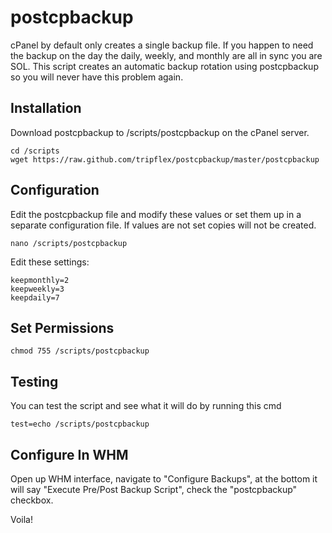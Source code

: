 postcpbackup
============

cPanel by default only creates a single backup file.  If you happen to need the backup on the day the daily, weekly, and monthly are all in sync you are SOL.  This script creates an automatic backup rotation using postcpbackup so you will never have this problem again.

## Installation
Download postcpbackup to /scripts/postcpbackup on the cPanel server.

```shell
cd /scripts
wget https://raw.github.com/tripflex/postcpbackup/master/postcpbackup
```

## Configuration
Edit the postcpbackup file and modify these values or set them up in a separate configuration file.  If values are not set copies will not be created.

```shell
nano /scripts/postcpbackup
```

Edit these settings:

```shell
keepmonthly=2
keepweekly=3
keepdaily=7
```

## Set Permissions

```shell
chmod 755 /scripts/postcpbackup
```

## Testing
You can test the script and see what it will do by running this cmd

```shell
test=echo /scripts/postcpbackup
```

## Configure In WHM
Open up WHM interface, navigate to "Configure Backups", at the bottom it will say "Execute Pre/Post Backup Script", check the "postcpbackup" checkbox.

Voila!